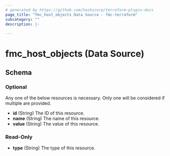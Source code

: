 ```yaml
---
# generated by https://github.com/hashicorp/terraform-plugin-docs
page_title: "fmc_host_objects Data Source - fmc-terraform"
subcategory: ""
description: |-
  
---
```


# fmc_host_objects (Data Source)





<!-- schema generated by tfplugindocs -->
## Schema

### Optional

Any one of the below resources is necessary. Only one will be considered if multiple are provided.

- **id** (String) The ID of this resource.
- **name** (String) The name of this resource.
- **value** (String) The value of this resource.

### Read-Only

- **type** (String) The type of this resource.


